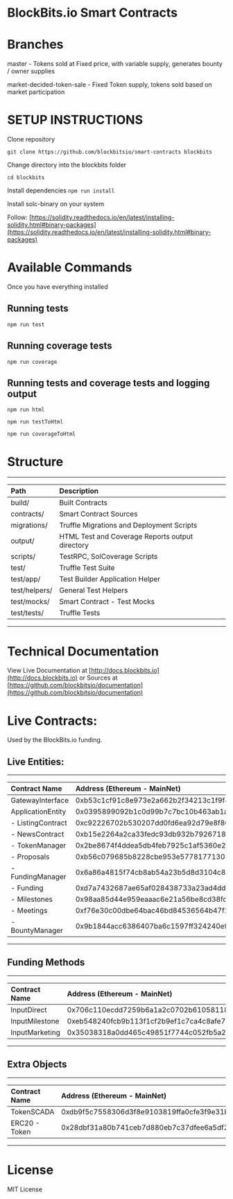 BlockBits.io Smart Contracts
===================

# Branches
master - Tokens sold at Fixed price, with variable supply, generates bounty / owner supplies

market-decided-token-sale - Fixed Token supply, tokens sold based on market participation

# SETUP INSTRUCTIONS
Clone repository

```git clone https://github.com/blockbitsio/smart-contracts blockbits```

Change directory into the blockbits folder

```cd blockbits```

Install dependencies
```npm run install```

Install solc-binary on your system

Follow: [https://solidity.readthedocs.io/en/latest/installing-solidity.html#binary-packages](https://solidity.readthedocs.io/en/latest/installing-solidity.html#binary-packages)


# Available Commands
Once you have everything installed

## Running tests
```npm run test```

## Running coverage tests
```npm run coverage```

## Running tests and coverage tests and logging output
```npm run html```

```npm run testToHtml```

```npm run coverageToHtml```

# Structure

----------------------------
|Path | Description|
|:--- | :--- |
| build/ | Built Contracts | 
| contracts/ | Smart Contract Sources | 
| migrations/ | Truffle Migrations and Deployment Scripts| 
| output/ | HTML Test and Coverage Reports output directory | 
| scripts/ | TestRPC, SolCoverage Scripts | 
| test/ | Truffle Test Suite | 
| test/app/ | Test Builder Application Helper | 
| test/helpers/ | General Test Helpers | 
| test/mocks/ | Smart Contract - Test Mocks | 
| test/tests/ | Truffle Tests | 
----------------------------

# Technical Documentation
View Live Documentation at [http://docs.blockbits.io](http://docs.blockbits.io) or Sources at [https://github.com/blockbitsio/documentation](https://github.com/blockbitsio/documentation)


# Live Contracts:
Used by the BlockBits.io funding.

## Live Entities:

----------------------------
|Contract Name | Address (Ethereum - MainNet)|
|:--- | :--- |
| GatewayInterface | 0xb53c1cf91c8e973e2a662b2f34213c1f9f434330| 
| ApplicationEntity | 0x0395899092b1c0d99b7c7bc10b463ab1a306b698| 
| - ListingContract | 0xc92226702b530207dd0fd6ea92d79e8f86af5b88| 
| - NewsContract | 0xb15e2264a2ca33fedc93db932b7926718771a28d| 
| - TokenManager | 0x2be8674f4ddea5db4feb7925c1af5360e28344fd| 
| - Proposals | 0xb56c079685b8228cbe953e577817713036a63996| 
| - FundingManager | 0x6a86a4815f74cb8ab54a23b5d8d3104c8bdc8de2| 
| - Funding | 0xd7a7432687ae65af028438733a23ad4ddfb9c675| 
| - Milestones | 0x98aa85d44e959eaaac6e21a56be8cd38fd6ec9c2| 
| - Meetings | 0xf76e30c00dbe64bac46bd84536564b47f287f0ef| 
| - BountyManager | 0x9b1844acc6386407ba6c1597ff324240ef6b6562| 
----------------------------

## Funding Methods

----------------------------
|Contract Name | Address (Ethereum - MainNet)|
|:--- | :--- |
|InputDirect | 0x706c110ecdd7259b6a1a2c0702b610581189f4b3|
|InputMilestone | 0xeb548240fcb9b113f1cf2b9ef1c7ca4c8afe7804|
|InputMarketing | 0x35038318a0dd465c49851f7744c052fb5a239d50|
----------------------------


## Extra Objects

----------------------------
|Contract Name | Address (Ethereum - MainNet)|
|:--- | :--- |
| TokenSCADA | 0xdb9f5c7558306d3f8e9103819ffa0cfe3f9e31be|
| ERC20 - Token | 0x28dbf31a80b741ceb7d880eb7c37dfee6a5df2e1|
----------------------------


# License
MIT License